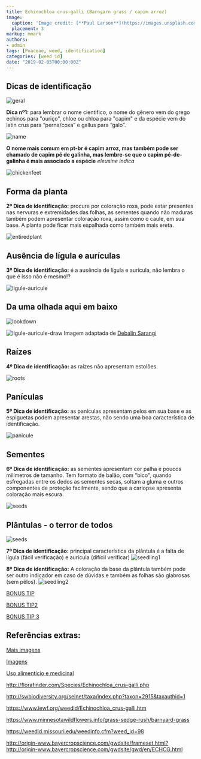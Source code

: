 ```yaml
---
title: Echinochloa crus-galli (Barnyarn grass / capim arroz)
image:
  caption: 'Image credit: [**Paul Larson**](https://images.unsplash.com/photo-1556124293-02846ac32ae2?ixlib=rb-1.2.1&ixid=eyJhcHBfaWQiOjEyMDd9&auto=format&fit=crop&w=1867&q=80)'
  placement: 3
markup: mmark
authors:
- admin
tags: [Poaceae, weed, identification]
categories: [weed id]
date: "2019-02-05T00:00:00Z"
---
```

## Dicas de identificação

![geral](https://github.com/vitoranunciato/academic-kickstart/blob/master/content/pt/post/echinochloa%20crus-gali/image/geral.jpg?raw=true)

**Dica nº1:** para lembrar o nome cientifico, o nome do gênero vem do grego echinos para "ouriço",  chloe ou chloa para "capim"  e da espécie vem do latin crus para “perna/coxa” e gallus para “galo”.

![name](https://github.com/vitoranunciato/academic-kickstart/blob/master/content/pt/post/echinochloa%20crus-gali/image/name-echinochloa.jpg?raw=true)

**O nome mais comum em pt-br é capim arroz, mas também pode ser chamado de capim pé de galinha, mas lembre-se que o capim pé-de-galinha é mais associado a espécie** *eleusine indica*
 
![chickenfeet](https://media.giphy.com/media/3ohs7JNWwPWsfIXLlC/giphy.gif)

## Forma da planta

**2º Dica de identificação:** procure por coloração roxa, pode estar presentes nas nervuras e extremidades das folhas, as sementes quando não maduras também podem apresentar coloração roxa, assim como o caule, em sua base. A planta pode ficar mais espalhada como também mais ereta.

![entiredplant](https://github.com/vitoranunciato/academic-kickstart/blob/master/content/pt/post/echinochloa%20crus-gali/image/echinochloa-crus-galli-hole.jpg?raw=true)

## Ausência de lígula e aurículas

**3º Dica de identificação:** é a ausência de lígula e aurícula, não lembra o que é isso não é mesmo!? 

![ligule-auricule](https://github.com/vitoranunciato/academic-kickstart/blob/master/content/pt/post/echinochloa%20crus-gali/image/echinochloa-crus-galli-ligule.jpg?raw=true)

## Da uma olhada aqui em baixo

![lookdown](https://media.giphy.com/media/h5p9DRFRddAaER6AYJ/giphy.gif)

![ligule-auricule-draw](https://github.com/vitoranunciato/academic-kickstart/blob/master/content/pt/post/echinochloa%20crus-gali/image/drawligule.png?raw=true)
Imagem adaptada de 
[Debalin Sarangi](https://www.researchgate.net/publication/319508741_Identification_of_Grass_Weeds_Commonly_Found_in_Agronomic_Crops_in_Nebraska#fullTextFileContent)

## Raízes
**4º Dica de identificação:** as raízes não apresentam estolões.

![roots](https://github.com/vitoranunciato/academic-kickstart/blob/master/content/pt/post/echinochloa%20crus-gali/image/roots.jpeg?raw=true)

## Panículas
**5º Dica de identificação:** as panículas apresentam pelos em sua base e as espiguetas podem apresentar arestas, não sendo uma boa característica de identificação.

![panicule](https://github.com/vitoranunciato/academic-kickstart/blob/master/content/pt/post/echinochloa%20crus-gali/image/echinochloa-crus-galli_0831_panicule.jpg?raw=true)

## Sementes
**6º Dica de identificação:** as sementes apresentam cor palha e poucos milímetros de tamanho. Tem formato de balão, com "bico", quando esfregadas entre os dedos as sementes secas, soltam a gluma e outros componentes de proteção facilmente, sendo que a cariopse apresenta coloração mais escura.

![seeds](https://github.com/vitoranunciato/academic-kickstart/blob/master/content/pt/post/echinochloa%20crus-gali/image/5c51d303-a741-4943-abc2-d573a034c08e.jpg?raw=true)

## Plântulas - o terror de todos
![seeds](https://media.giphy.com/media/7WlEkydlQEi0o/giphy.gif)

**7º Dica de identificação:** principal característica da plântula é a falta de lígula (fácil verificação) e aurícula (difícil verificar)
![seedling1](https://github.com/vitoranunciato/academic-kickstart/blob/master/content/pt/post/echinochloa%20crus-gali/image/seedling1.png?raw=true)

**8º Dica de identificação:** A coloração da base da plântula também pode ser outro indicador em caso de dúvidas e também as folhas são glabrosas (sem pêlos).
![seedling2](https://github.com/vitoranunciato/academic-kickstart/blob/master/content/pt/post/echinochloa%20crus-gali/image/seedling2.png?raw=true)

[BONUS TIP](https://www.youtube.com/watch?v=IdutwC93SiU)

[BONUS TIP2](https://www.youtube.com/watch?v=iigt7upkiZ8)

[BONUS TIP 3](https://www.youtube.com/watch?v=k6YPxG2Hu8M)



## Referências extras:
[Mais imagens](https://www.invasiveplantatlas.org/subject.html?sub=5561#images)

[Imagens](https://calphotos.berkeley.edu/cgi/img_query?where-lifeform=any&rel-taxon=contains&where-taxon=Echinochloa+crus-galli&rel-namesoup=matchphrase&where-namesoup=&rel-location=matchphrase&where-location=&rel-county=eq&where-county=any&rel-state=eq&where-state=any&rel-country=eq&where-country=any&where-collectn=any&rel-photographer=contains&where-photographer=&rel-kwid=equals&where-kwid=&max_rows=24)

[Uso alimentício e medicinal](https://pfaf.org/user/Plant.aspx?LatinName=Echinochloa+crus-galli)


http://florafinder.com/Species/Echinochloa_crus-galli.php

http://swbiodiversity.org/seinet/taxa/index.php?taxon=2915&taxauthid=1

https://www.iewf.org/weedid/Echinochloa_crus-galli.htm

https://www.minnesotawildflowers.info/grass-sedge-rush/barnyard-grass

https://weedid.missouri.edu/weedinfo.cfm?weed_id=98

http://origin-www.bayercropscience.com/gwdsite/frameset.html?http://origin-www.bayercropscience.com/gwdsite/gwd/en/ECHCG.html



